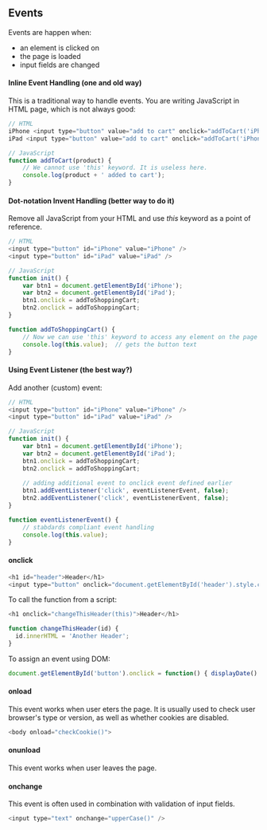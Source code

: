 ## Events
Events are happen when:
- an element is clicked on
- the page is loaded
- input fields are changed

#### Inline Event Handling (one and old way)

This is a traditional way to handle events. You are writing JavaScript in HTML page, which is not always good:
```javascript
// HTML
iPhone <input type="button" value="add to cart" onclick="addToCart('iPhone');" />
iPad <input type="button" value="add to cart" onclick="addToCart('iPhone');" />

// JavaScript
function addToCart(product) {
    // We cannot use 'this' keyword. It is useless here.
    console.log(product + ' added to cart');
}
```
#### Dot-notation Invent Handling (better way to do it)

Remove all JavaScript from your HTML and use *this* keyword as a point of reference.
```javascript
// HTML
<input type="button" id="iPhone" value="iPhone" />
<input type="button" id="iPad" value="iPad" />

// JavaScript
function init() {
    var btn1 = document.getElementById('iPhone');
    var btn2 = document.getElementById('iPad');
    btn1.onclick = addToShoppingCart;
    btn2.onclick = addToShoppingCart;
}

function addToShoppingCart() {
    // Now we can use 'this' keyword to access any element on the page  
    console.log(this.value);  // gets the button text
}
```

#### Using Event Listener (the best way?)

Add another (custom) event:
```javascript
// HTML
<input type="button" id="iPhone" value="iPhone" />
<input type="button" id="iPad" value="iPad" />

// JavaScript
function init() {
    var btn1 = document.getElementById('iPhone');
    var btn2 = document.getElementById('iPad');
    btn1.onclick = addToShoppingCart;
    btn2.onclick = addToShoppingCart;
	
    // adding additional event to onclick event defined earlier
    btn1.addEventListener('click', eventListenerEvent, false);
    btn2.addEventListener('click', eventListenerEvent, false);
}

function eventListenerEvent() {
    // stabdards compliant event handling
    console.log(this.value);
}
```

#### onclick
```javascript
<h1 id="header">Header</h1>
<input type="button" onclick="document.getElementById('header').style.color = 'red'" />
```
To call the function from a script:
```javascript
<h1 onclick="changeThisHeader(this)">Header</h1>

function changeThisHeader(id) {
  id.innerHTML = 'Another Header';
}
```
To assign an event using DOM:
```javascript
document.getElementById('button').onclick = function() { displayDate() };
```

#### onload
This event works when user eters the page. It is usually used to check user browser's type or version, as well as whether cookies are disabled.
```javascript
<body onload="checkCookie()">
```
#### onunload
This event works when user leaves the page.

#### onchange
This event is often used in combination with validation of input fields.
```javascript
<input type="text" onchange="upperCase()" />
```

